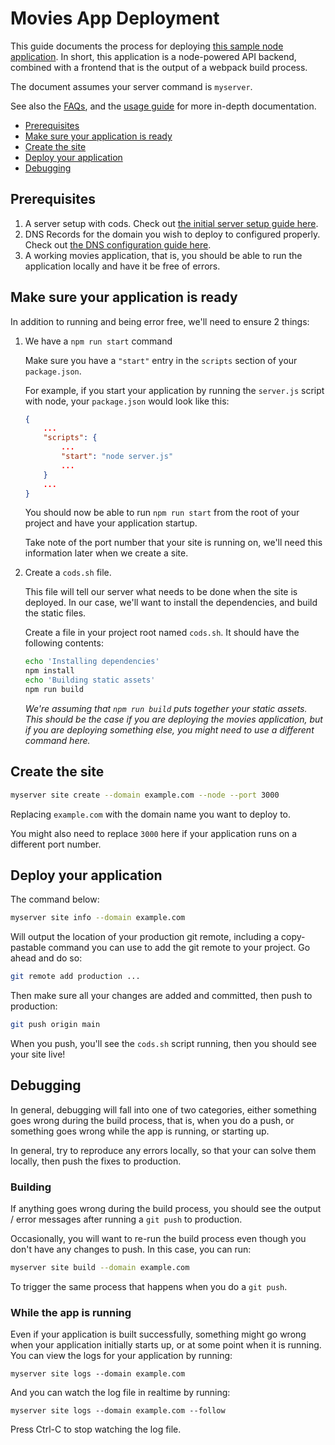 # Movies App Deployment

This guide documents the process for deploying [this sample node
application](https://github.com/gocodeup/movies-application). In short, this
application is a node-powered API backend, combined with a frontend that is the
output of a webpack build process.

The document assumes your server command is `myserver`.

See also the [FAQs](faq.md), and the [usage guide](usage.md) for more in-depth
documentation.

* [Prerequisites](#prerequisites)
* [Make sure your application is ready](#make-sure-your-application-is-ready)
* [Create the site](#create-the-site)
* [Deploy your application](#deploy-your-application)
* [Debugging](#debugging)

## Prerequisites

1. A server setup with cods. Check out [the initial server setup guide
   here](initial-server-setup.md).
1. DNS Records for the domain you wish to deploy to configured properly. Check
   out [the DNS configuration guide here](dns-configuration.md).
1. A working movies application, that is, you should be able to run the
   application locally and have it be free of errors.

## Make sure your application is ready

In addition to running and being error free, we'll need to ensure 2 things:

1. We have a `npm run start` command

    Make sure you have a `"start"` entry in the `scripts` section of your
    `package.json`.

    For example, if you start your application by running the `server.js` script
    with node, your `package.json` would look like this:

    ```json
    {
        ...
        "scripts": {
            ...
            "start": "node server.js"
            ...
        }
        ...
    }
    ```

    You should now be able to run `npm run start` from the root of your project
    and have your application startup.

    Take note of the port number that your site is running on, we'll need this
    information later when we create a site.

1. Create a `cods.sh` file.

    This file will tell our server what needs to be done when the site is
    deployed. In our case, we'll want to install the dependencies, and build the
    static files.

    Create a file in your project root named `cods.sh`. It should have the
    following contents:

    ```sh
    echo 'Installing dependencies'
    npm install
    echo 'Building static assets'
    npm run build
    ```

    *We're assuming that `npm run build` puts together your static assets. This
    should be the case if you are deploying the movies application, but if you
    are deploying something else, you might need to use a different command
    here.*

## Create the site

```sh
myserver site create --domain example.com --node --port 3000
```

Replacing `example.com` with the domain name you want to deploy to.

You might also need to replace `3000` here if your application runs on a
different port number.

## Deploy your application

The command below:

```sh
myserver site info --domain example.com
```

Will output the location of your production git remote, including a
copy-pastable command you can use to add the git remote to your project. Go
ahead and do so:

```sh
git remote add production ...
```

Then make sure all your changes are added and committed, then push to
production:

```sh
git push origin main
```

When you push, you'll see the `cods.sh` script running, then you should see
your site live!

## Debugging

In general, debugging will fall into one of two categories, either something
goes wrong during the build process, that is, when you do a push, or something
goes wrong while the app is running, or starting up.

In general, try to reproduce any errors locally, so that your can solve them
locally, then push the fixes to production.

### Building

If anything goes wrong during the build process, you should see the output /
error messages after running a `git push` to production.

Occasionally, you will want to re-run the build process even though you don't
have any changes to push. In this case, you can run:

```bash
myserver site build --domain example.com
```

To trigger the same process that happens when you do a `git push`.

### While the app is running

Even if your application is built successfully, something might go wrong when
your application initially starts up, or at some point when it is running. You
can view the logs for your application by running:

```
myserver site logs --domain example.com
```

And you can watch the log file in realtime by running:

```
myserver site logs --domain example.com --follow
```

Press Ctrl-C to stop watching the log file.
